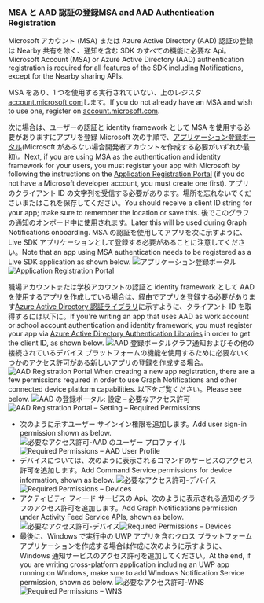 ### <a name="msa-and-aad-authentication-registration"></a><span data-ttu-id="bf5ee-101">MSA と AAD 認証の登録</span><span class="sxs-lookup"><span data-stu-id="bf5ee-101">MSA and AAD Authentication Registration</span></span>

<span data-ttu-id="bf5ee-102">Microsoft アカウント (MSA) または Azure Active Directory (AAD) 認証の登録は Nearby 共有を除く、通知を含む SDK のすべての機能に必要な Api。</span><span class="sxs-lookup"><span data-stu-id="bf5ee-102">Microsoft Account (MSA) or Azure Active Directory (AAD) authentication registration is required for all features of the SDK including Notifications, except for the Nearby sharing APIs.</span></span> 

<span data-ttu-id="bf5ee-103">MSA をあり、1 つを使用する実行されていない、上のレジスタ[account.microsoft.com](https://account.microsoft.com/account)します。</span><span class="sxs-lookup"><span data-stu-id="bf5ee-103">If you do not already have an MSA and wish to use one, register on [account.microsoft.com](https://account.microsoft.com/account).</span></span>

<span data-ttu-id="bf5ee-104">次に場合は、ユーザーの認証と identity framework として MSA を使用する必要がありますにアプリを登録 Microsoft 次の手順で、[アプリケーション登録ポータル](https://apps.dev.microsoft.com/)(Microsoft があるない場合開発者アカウントを作成する必要がいずれか最初)。</span><span class="sxs-lookup"><span data-stu-id="bf5ee-104">Next, if you are using MSA as the authentication and identity framework for your users, you must register your app with Microsoft by following the instructions on the [Application Registration Portal](https://apps.dev.microsoft.com/) (if you do not have a Microsoft developer account, you must create one first).</span></span> <span data-ttu-id="bf5ee-105">アプリのクライアント ID の文字列を受信する必要があります。場所を忘れないでくださいまたはこれを保存してください。</span><span class="sxs-lookup"><span data-stu-id="bf5ee-105">You should receive a client ID string for your app; make sure to remember the location or save this.</span></span> <span data-ttu-id="bf5ee-106">後でこのグラフの通知のオンボード中に使用されます。</span><span class="sxs-lookup"><span data-stu-id="bf5ee-106">Later this will be used during Graph Notifications onboarding.</span></span> <span data-ttu-id="bf5ee-107">MSA の認証を使用してアプリを次に示すように、Live SDK アプリケーションとして登録する必要があることに注意してください。</span><span class="sxs-lookup"><span data-stu-id="bf5ee-107">Note that an app using MSA authentication needs to be registered as a Live SDK application as shown below.</span></span>
<span data-ttu-id="bf5ee-108">![アプリケーション登録ポータル](../../notifications/media/msa_app_registration/app_registration_portal.png)</span><span class="sxs-lookup"><span data-stu-id="bf5ee-108">![Application Registration Portal](../../notifications/media/msa_app_registration/app_registration_portal.png)</span></span>

<span data-ttu-id="bf5ee-109">職場アカウントまたは学校アカウントの認証と identity framework として AAD を使用するアプリを作成している場合は、経由でアプリを登録する必要があります[Azure Active Directory 認証ライブラリ](https://docs.microsoft.com/azure/active-directory/develop/active-directory-authentication-libraries)に示すように、クライアント ID を取得するには以下に。</span><span class="sxs-lookup"><span data-stu-id="bf5ee-109">If you're writing an app that uses AAD as work account or school account authentication and identity framework, you must register your app via [Azure Active Directory Authentication Libraries](https://docs.microsoft.com/azure/active-directory/develop/active-directory-authentication-libraries) in order to get the client ID, as shown below.</span></span> 
 <span data-ttu-id="bf5ee-110">![AAD 登録ポータル](../../notifications/media/aad_registration_portal/aad_registration_portal.png)グラフ通知およびその他の接続されているデバイス プラットフォームの機能を使用するために必要ないくつかのアクセス許可がある新しいアプリの登録を作成する場合。</span><span class="sxs-lookup"><span data-stu-id="bf5ee-110">![AAD Registration Portal](../../notifications/media/aad_registration_portal/aad_registration_portal.png) When creating a new app registration, there are a few permissions required in order to use Graph Notifications and other connected device platform capabilities.</span></span> <span data-ttu-id="bf5ee-111">以下をご覧ください。</span><span class="sxs-lookup"><span data-stu-id="bf5ee-111">Please see below.</span></span> 
<span data-ttu-id="bf5ee-112">![AAD の登録ポータル: 設定 – 必要なアクセス許可](../../notifications/media/aad_registration_portal/aad_registration_portal_permissions.png)</span><span class="sxs-lookup"><span data-stu-id="bf5ee-112">![AAD Registration Portal – Setting – Required Permissions](../../notifications/media/aad_registration_portal/aad_registration_portal_permissions.png)</span></span>
* <span data-ttu-id="bf5ee-113">次のように示すユーザー サインイン権限を追加します。</span><span class="sxs-lookup"><span data-stu-id="bf5ee-113">Add user sign-in permission shown as below.</span></span>
<span data-ttu-id="bf5ee-114">![必要なアクセス許可-AAD のユーザー プロファイル](../../notifications/media/aad_registration_portal/permissions_1_user.png)</span><span class="sxs-lookup"><span data-stu-id="bf5ee-114">![Required Permissions – AAD User Profile](../../notifications/media/aad_registration_portal/permissions_1_user.png)</span></span>
* <span data-ttu-id="bf5ee-115">デバイスについては、次のように表示されるコマンドのサービスのアクセス許可を追加します。</span><span class="sxs-lookup"><span data-stu-id="bf5ee-115">Add Command Service permissions for device information, shown as below.</span></span>
<span data-ttu-id="bf5ee-116">![必要なアクセス許可-デバイス](../../notifications/media/aad_registration_portal/permissions_2_devices.png)</span><span class="sxs-lookup"><span data-stu-id="bf5ee-116">![Required Permissions – Devices](../../notifications/media/aad_registration_portal/permissions_2_devices.png)</span></span>
* <span data-ttu-id="bf5ee-117">アクティビティ フィード サービスの Api、次のように表示される通知のグラフのアクセス許可を追加します。</span><span class="sxs-lookup"><span data-stu-id="bf5ee-117">Add Graph Notifications permission under Activity Feed Service APIs, shown as below.</span></span>
<span data-ttu-id="bf5ee-118">![必要なアクセス許可-デバイス](../../notifications/media/aad_registration_portal/permissions_3_graph_notifications.png)</span><span class="sxs-lookup"><span data-stu-id="bf5ee-118">![Required Permissions – Devices](../../notifications/media/aad_registration_portal/permissions_3_graph_notifications.png)</span></span>
* <span data-ttu-id="bf5ee-119">最後に、Windows で実行中の UWP アプリを含むクロス プラットフォーム アプリケーションを作成する場合は作成に次のように示すように、Windows 通知サービスのアクセス許可を追加してください。</span><span class="sxs-lookup"><span data-stu-id="bf5ee-119">At the end, if you are writing cross-platform application including an UWP app running on Windows, make sure to add Windows Notification Service permission, shown as below.</span></span> 
<span data-ttu-id="bf5ee-120">![必要なアクセス許可-WNS](../../notifications/media/aad_registration_portal/permissions_4_wns_push.png)</span><span class="sxs-lookup"><span data-stu-id="bf5ee-120">![Required Permissions – WNS](../../notifications/media/aad_registration_portal/permissions_4_wns_push.png)</span></span>

